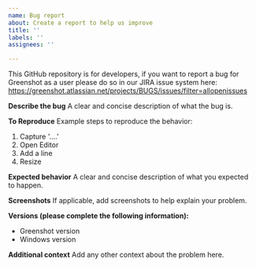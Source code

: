 ```yaml
---
name: Bug report
about: Create a report to help us improve
title: ''
labels: ''
assignees: ''

---
```


This GitHub repository is for developers, if you want to report a bug for Greenshot as a user please do so in our JIRA issue system here: https://greenshot.atlassian.net/projects/BUGS/issues/filter=allopenissues

**Describe the bug**
A clear and concise description of what the bug is.

**To Reproduce**
Example steps to reproduce the behavior:
1. Capture '....'
2. Open Editor
3. Add a line
4. Resize

**Expected behavior**
A clear and concise description of what you expected to happen.

**Screenshots**
If applicable, add screenshots to help explain your problem.

**Versions (please complete the following information):**
 - Greenshot version
 - Windows version

**Additional context**
Add any other context about the problem here.
